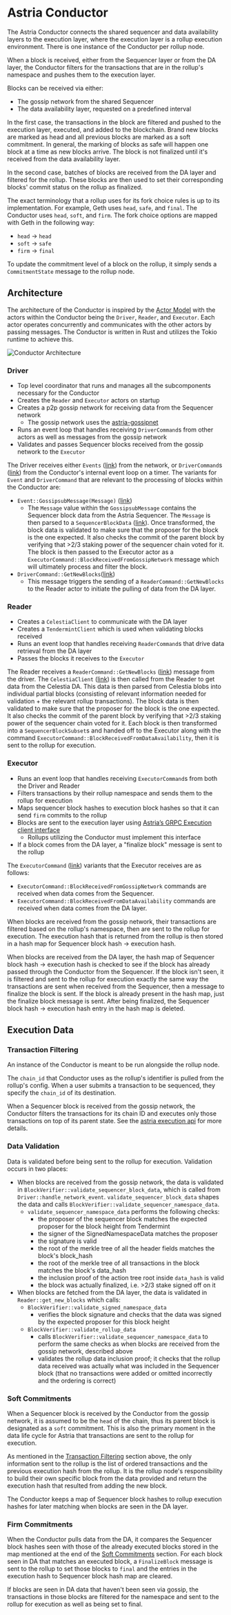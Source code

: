 # Astria Conductor

The Astria Conductor connects the shared sequencer and data availability layers
to the execution layer, where the execution layer is a rollup execution
environment. There is one instance of the Conductor per rollup node.

When a block is received, either from the Sequencer layer or from the DA layer,
the Conductor filters for the transactions that are in the rollup's namespace
and pushes them to the execution layer.

Blocks can be received via either:

- The gossip network from the shared Sequencer
- The data availability layer, requested on a predefined interval

In the first case, the transactions in the block are filtered and pushed to the
execution layer, executed, and added to the blockchain. Brand new blocks are
marked as head and all previous blocks are marked as a soft commitment. In
general, the marking of blocks as safe will happen one block at a time as new
blocks arrive. The block is not finalized until it's received from the data
availability layer.

In the second case, batches of blocks are received from the DA layer and
filtered for the rollup. These blocks are then used to set their corresponding
blocks' commit status on the rollup as finalized.

The exact terminology that a rollup uses for its fork choice rules is up to its
implementation. For example, Geth uses `head`, `safe`, and `final`. The
Conductor uses `head`, `soft`, and `firm`. The fork choice options are mapped
with Geth in the following way:

- `head` -> `head`
- `soft` -> `safe`
- `firm` -> `final`

To update the commitment level of a block on the rollup, it simply sends a
`CommitmentState` message to the rollup node.

## Architecture

The architecture of the Conductor is inspired by the [Actor
Model](https://en.wikipedia.org/wiki/Actor_model) with the actors within the
Conductor being the `Driver`, `Reader`, and `Executor`. Each actor operates
concurrently and communicates with the other actors by passing messages. The
Conductor is written in Rust and utilizes the Tokio runtime to achieve this.

![Conductor Architecture](assets/conductor-architecture.png)

### Driver

- Top level coordinator that runs and manages all the subcomponents necessary
  for the Conductor
- Creates the `Reader` and `Executor` actors on startup
- Creates a p2p gossip network for receiving data from the Sequencer network
  - The gossip network uses the
    [astria-gossipnet](https://github.com/astriaorg/astria/tree/main/crates/astria-gossipnet)
- Runs an event loop that handles receiving `DriverCommand`s from other actors
  as well as messages from the gossip network
- Validates and passes Sequencer blocks received from the gossip network to the
  `Executor`

The Driver receives either `Events`
([link](https://github.com/astriaorg/astria/blob/6e71a76fa52c522ffdcabcd9d659e4de765d9d61/crates/astria-gossipnet/src/network_stream.rs#L39))
from the network, or `DriverCommand`s
([link](https://github.com/astriaorg/astria/blob/6e71a76fa52c522ffdcabcd9d659e4de765d9d61/crates/astria-conductor/src/driver.rs#L54))
from the Conductor's internal event loop on a timer. The variants for `Event`
and `DriverCommand` that are relevant to the processing of blocks within the
Conductor are:

- `Event::GossipsubMessage(Message)`
  ([link](https://github.com/astriaorg/astria/blob/6e71a76fa52c522ffdcabcd9d659e4de765d9d61/crates/astria-gossipnet/src/network_stream.rs#L50))
  - The `Message` value within the `GossipsubMessage` contains the Sequencer
    block data from the Astria Sequencer. The `Message` is then parsed to a
    `SequencerBlockData`
    ([link](https://github.com/astriaorg/astria/blob/6e71a76fa52c522ffdcabcd9d659e4de765d9d61/crates/astria-sequencer-types/src/sequencer_block_data.rs#L39)).
    Once transformed, the block data is validated to make sure that the
    proposer for the block is the one expected. It also checks the commit of
    the parent block by verifying that >2/3 staking power of the sequencer
    chain voted for it. The block is then passed to the Executor actor as a
    `ExecutorCommand::BlockReceivedFromGossipNetwork` message which will
    ultimately process and filter the block.
- `DriverCommand::GetNewBlocks`([link](https://github.com/astriaorg/astria/blob/3c4e47dbe1818e4228691d6bfd2b2143a06f1a6e/crates/astria-conductor/src/driver.rs#L54))
  - This message triggers the sending of a `ReaderCommand::GetNewBlocks` to
    the Reader actor to initiate the pulling of data from the DA layer.

### Reader

- Creates a `CelestiaClient` to communicate with the DA layer
- Creates a `TendermintClient` which is used when validating blocks received
- Runs an event loop that handles receiving `ReaderCommand`s that drive data
  retrieval from the DA layer
- Passes the blocks it receives to the `Executor`

The Reader receives a `ReaderCommand::GetNewBlocks`
([link](https://github.com/astriaorg/astria/blob/3c4e47dbe1818e4228691d6bfd2b2143a06f1a6e/crates/astria-conductor/src/driver.rs#L54))
message from the driver. The `CelestiaClient`
([link](https://github.com/astriaorg/astria/blob/3c4e47dbe1818e4228691d6bfd2b2143a06f1a6e/crates/astria-sequencer-relayer/src/data_availability.rs#L244))
is then called from the Reader to get data from the Celestia DA. This data is
then parsed from Celestia blobs into individual partial blocks (consisting of
relevant information needed for validation + the relevant rollup transactions).
The block data is then validated to make sure that the proposer for the block is
the one expected. It also checks the commit of the parent block by verifying
that >2/3 staking power of the sequencer chain voted for it. Each block is then
transformed into a `SequencerBlockSubset`s and handed off to the Executor along
with the command `ExecutorCommand::BlockReceivedFromDataAvailability`, then it
is sent to the rollup for execution.

### Executor

- Runs an event loop that handles receiving `ExecutorCommand`s from both the
  Driver and Reader
- Filters transactions by their rollup namespace and sends them to the rollup
  for execution
- Maps sequencer block hashes to execution block hashes so that it can send
  `firm` commits to the rollup
- Blocks are sent to the execution layer using [Astria’s GRPC Execution client
  interface](https://buf.build/astria/astria/docs/main:astria.execution.v1alpha1)
  - Rollups utilizing the Conductor must implement this interface
- If a block comes from the DA layer, a "finalize block" message is sent to the
  rollup

The `ExecutorCommand`
([link](https://github.com/astriaorg/astria/blob/eeffd2dc24ec14cbc7a3b3197ec2a3c099a78605/crates/astria-conductor/src/executor.rs#L81))
variants that the Executor receives are as follows:

- `ExecutorCommand::BlockReceivedFromGossipNetwork` commands are received when
  data comes from the Sequencer.
- `ExecutorCommand::BlockReceivedFromDataAvailability` commands are received
  when data comes from the DA layer.

When blocks are received from the gossip network, their transactions are
filtered based on the rollup's namespace, then are sent to the rollup for
execution. The execution hash that is returned from the rollup is then stored in
a hash map for Sequencer block hash -> execution hash.

When blocks are received from the DA layer, the hash map of Sequencer block hash
-> execution hash is checked to see if the block has already passed through the
Conductor from the Sequencer. If the block isn't seen, it is filtered and sent
to the rollup for execution exactly the same way the transactions are sent when
received from the Sequencer, then a message to finalize the block is sent. If
the block is already present in the hash map, just the finalize block message is
sent. After being finalized, the Sequencer block hash -> execution hash entry in
the hash map is deleted.

## Execution Data

### Transaction Filtering

An instance of the Conductor is meant to be run alongside the rollup node.

The `chain_id` that Conductor uses as the rollup's identifier is pulled from the
rollup's config. When a user submits a transaction to be sequenced, they specify
the `chain_id` of its destination.

When a Sequencer block is received from the gossip network, the Conductor
filters the transactions for its chain ID and executes only those transactions
on top of its parent state. See the [astria execution
api](https://github.com/astriaorg/astria/blob/main/specs/execution-api.md) for
more details.

### Data Validation

Data is validated before being sent to the rollup for execution. Validation
occurs in two places:

- When blocks are received from the gossip network, the data is validated in
  `BlockVerifier::validate_sequencer_block_data`, which is called from
  `Driver::handle_network_event`. `validate_sequencer_block_data` shapes the
  data and calls `BlockVerifier::validate_sequencer_namespace_data`.
    - `validate_sequencer_namespace_data` performs the following checks:
        - the proposer of the sequencer block matches the expected proposer for
          the block height from Tendermint
        - the signer of the SignedNamespaceData matches the proposer
        - the signature is valid
        - the root of the merkle tree of all the header fields matches the
          block's block_hash
        - the root of the merkle tree of all transactions in the block matches
          the block's data_hash
        - the inclusion proof of the action tree root inside `data_hash` is
          valid
        - the block was actually finalized, i.e. >2/3 stake signed off on it
- When blocks are fetched from the DA layer, the data is validated in
  `Reader::get_new_blocks` which calls:
    - `BlockVerifier::validate_signed_namespace_data`
        - verifies the block signature and checks that the data was signed by
          the expected proposer for this block height
    - `BlockVerifier::validate_rollup_data`
        - calls `BlockVerifier::validate_sequencer_namespace_data` to perform
          the same checks as when blocks are received from the gossip network,
          described above
        - validates the rollup data inclusion proof; it checks that the rollup
          data received was actually what was included in the Sequencer block
          (that no transactions were added or omitted incorrectly and the
          ordering is correct)

### Soft Commitments

When a Sequencer block is received by the Conductor from the gossip network, it
is assumed to be the `head` of the chain, thus its parent block is designated as
a `soft` commitment. This is also the primary moment in the data life cycle for
Astria that transactions are sent to the rollup for execution.

As mentioned in the [Transaction Filtering](#transaction-filtering) section
above, the only information sent to the rollup is the list of ordered
transactions and the previous execution hash from the rollup. It is the rollup
node's responsibility to build their own specific block from the data provided
and return the execution hash that resulted from adding the new block.

The Conductor keeps a map of Sequencer block hashes to rollup execution hashes
for later matching when blocks are seen in the DA layer.

### Firm Commitments

When the Conductor pulls data from the DA, it compares the Sequencer block
hashes seen with those of the already executed blocks stored in the map
mentioned at the end of the [Soft Commitments](#soft-commitments) section. For
each block seen in DA that matches an executed block, a `FinalizeBlock` message
is sent to the rollup to set those blocks to `final` and the entries in the
execution hash to Sequencer block hash map are cleared.

If blocks are seen in DA data that haven't been seen via gossip, the
transactions in those blocks are filtered for the namespace and sent to the
rollup for execution as well as being set to final.
